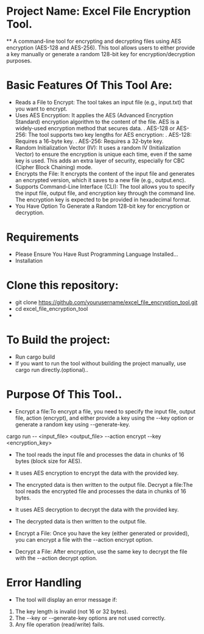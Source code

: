 # Project Name: Excel File Encryption Tool.

** A command-line tool for encrypting and decrypting files using AES encryption (AES-128 and AES-256). This tool allows users to either provide a key manually or generate a random 128-bit key for encryption/decryption purposes.

# Basic Features Of This Tool Are:
* Reads a File to Encrypt: The tool takes an input file (e.g., input.txt) that you want to encrypt.
* Uses AES Encryption: It applies the AES (Advanced Encryption Standard) encryption algorithm to the content of the file. AES is a widely-used encryption method that secures data.
. AES-128 or AES-256: The tool supports two key lengths for AES encryption:
. AES-128: Requires a 16-byte key.
. AES-256: Requires a 32-byte key.
* Random Initialization Vector (IV): It uses a random IV (Initialization Vector) to ensure the encryption is unique each time, even if the same key is used. This adds an extra layer of security, especially for CBC (Cipher Block Chaining) mode.
* Encrypts the File: It encrypts the content of the input file and generates an encrypted version, which it saves to a new file (e.g., output.enc).
* Supports Command-Line Interface (CLI): The tool allows you to specify the input file, output file, and encryption key through the command line. The encryption key is expected to be provided in hexadecimal format.
* You Have Option To Generate a Random 128-bit key for encryption or decryption.

# Requirements
* Please Ensure You Have Rust Programming Language Installed...
* Installation
# Clone this repository:
* git clone https://github.com/yourusername/excel_file_encryption_tool.git
* cd excel_file_encryption_tool
* 
# To Build the project:
* Run cargo build
* If you want to run the tool without building the project manually, use cargo run directly.(optional)..

# Purpose Of This Tool..
* Encrypt a file:To encrypt a file, you need to specify the input file, output file, action (encrypt), and either provide a key using the --key option or generate a random key using --generate-key.

cargo run -- <input_file> <output_file> --action encrypt --key <encryption_key>

* The tool reads the input file and processes the data in chunks of 16 bytes (block size for AES).
* It uses AES encryption to encrypt the data with the provided key.
* The encrypted data is then written to the output file.
Decrypt a file:The tool reads the encrypted file and processes the data in chunks of 16 bytes.
* It uses AES decryption to decrypt the data with the provided key.
* The decrypted data is then written to the output file.

* Encrypt a File: Once you have the key (either generated or provided), you can encrypt a file with the --action encrypt option.

* Decrypt a File: After encryption, use the same key to decrypt the file with the --action decrypt option.

# Error Handling
* The tool will display an error message if:
1. The key length is invalid (not 16 or 32 bytes).
2. The --key or --generate-key options are not used correctly.
3. Any file operation (read/write) fails.
